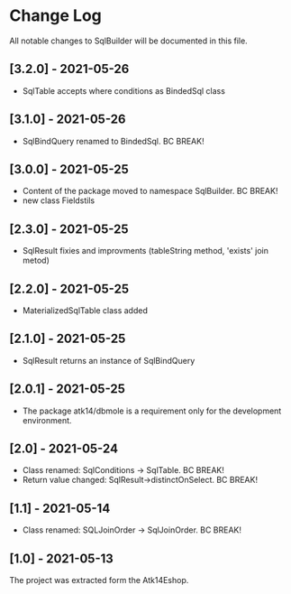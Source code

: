 Change Log
==========

All notable changes to SqlBuilder will be documented in this file.

## [3.2.0] - 2021-05-26
- SqlTable accepts where conditions as BindedSql class

## [3.1.0] - 2021-05-26
- SqlBindQuery renamed to BindedSql. BC BREAK!

## [3.0.0] - 2021-05-25

- Content of the package moved to namespace SqlBuilder. BC BREAK!
- new class Fieldstils

## [2.3.0] - 2021-05-25

- SqlResult fixies and improvments (tableString method, 'exists' join metod)

## [2.2.0] - 2021-05-25

- MaterializedSqlTable class added

## [2.1.0] - 2021-05-25

- SqlResult returns an instance of SqlBindQuery

## [2.0.1] - 2021-05-25

- The package atk14/dbmole is a requirement only for the development environment.

## [2.0] - 2021-05-24

- Class renamed: SqlConditions -> SqlTable. BC BREAK!
- Return value changed: SqlResult->distinctOnSelect. BC BREAK!

## [1.1] - 2021-05-14

- Class renamed: SQLJoinOrder -> SqlJoinOrder. BC BREAK!

## [1.0] - 2021-05-13

The project was extracted form the Atk14Eshop.

